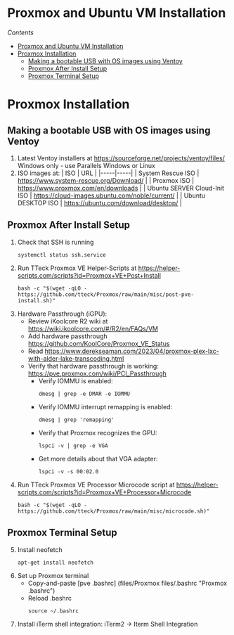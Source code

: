 # Proxmox and Ubuntu VM Installation
*Contents*
- [Proxmox and Ubuntu VM Installation](#proxmox-and-ubuntu-vm-installation)
- [Proxmox Installation](#proxmox-installation)
  - [Making a bootable USB with OS images using Ventoy](#making-a-bootable-usb-with-os-images-using-ventoy)
  - [Proxmox After Install Setup](#proxmox-after-install-setup)
  - [Proxmox Terminal Setup](#proxmox-terminal-setup)

# Proxmox Installation
## Making a bootable USB with OS images using Ventoy
1) Latest Ventoy installers at https://sourceforge.net/projects/ventoy/files/ Windows only - use Parallels Windows or Linux
2) ISO images at:
   | ISO | URL |
   |-----|-----|
   | System Rescue ISO | https://www.system-rescue.org/Download/ |
   | Proxmox ISO | https://www.proxmox.com/en/downloads |
   | Ubuntu SERVER Cloud-Init ISO | https://cloud-images.ubuntu.com/noble/current/ |
   | Ubuntu DESKTOP ISO | https://ubuntu.com/download/desktop/ |

## Proxmox After Install Setup
1) Check that SSH is running
   ```
   systemctl status ssh.service
   ```
2) Run TTeck Proxmox VE Helper-Scripts at https://helper-scripts.com/scripts?id=Proxmox+VE+Post+Install
   ```
   bash -c "$(wget -qLO - https://github.com/tteck/Proxmox/raw/main/misc/post-pve-install.sh)"
   ```
3) Hardware Passthrough (iGPU):
   - Review iKoolcore R2 wiki at https://wiki.ikoolcore.com/#/R2/en/FAQs/VM
   - Add hardware passthrough https://github.com/KoolCore/Proxmox_VE_Status
   - Read https://www.derekseaman.com/2023/04/proxmox-plex-lxc-with-alder-lake-transcoding.html
   - Verify that hardware passthrough is working: https://pve.proxmox.com/wiki/PCI_Passthrough
      - Verify IOMMU is enabled:
        ```
        dmesg | grep -e DMAR -e IOMMU
        ```
      - Verify IOMMU interrupt remapping is enabled:
        ```
        dmesg | grep 'remapping'
        ```
      - Verify that Proxmox recognizes the GPU:
        ```
        lspci -v | grep -e VGA
        ```
      - Get more details about that VGA adapter:
        ```
        lspci -v -s 00:02.0
        ```
4) Run TTeck Proxmox VE Processor Microcode script at https://helper-scripts.com/scripts?id=Proxmox+VE+Processor+Microcode
   ```
   bash -c "$(wget -qLO - https://github.com/tteck/Proxmox/raw/main/misc/microcode.sh)"
   ```
## Proxmox Terminal Setup
5) Install neofetch
   ```
   apt-get install neofetch
   ```
6) Set up Proxmox terminal
    - Copy-and-paste [pve .bashrc] (files/Proxmox files/.bashrc "Proxmox .bashrc")
    - Reload .bashrc
      ```
      source ~/.bashrc
      ```
7) Install iTerm shell integration: iTerm2 → Iterm Shell Integration

